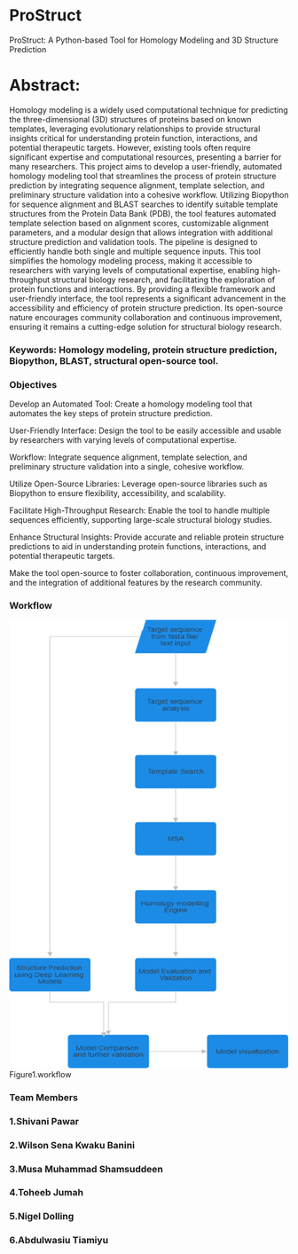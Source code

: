 # ProStruct
ProStruct: A Python-based Tool for Homology Modeling and 3D Structure Prediction
# Abstract:
Homology modeling is a widely used computational technique for predicting the three-dimensional (3D) structures of proteins based on known templates, leveraging evolutionary relationships to provide structural insights critical for understanding protein function, interactions, and potential therapeutic targets. However, existing tools often require significant expertise and computational resources, presenting a barrier for many researchers. This project aims to develop a user-friendly, automated homology modeling tool that streamlines the process of protein structure prediction by integrating sequence alignment, template selection, and preliminary structure validation into a cohesive workflow. Utilizing Biopython for sequence alignment and BLAST searches to identify suitable template structures from the Protein Data Bank (PDB), the tool features automated template selection based on alignment scores, customizable alignment parameters, and a modular design that allows integration with additional structure prediction and validation tools. The pipeline is designed to efficiently handle both single and multiple sequence inputs. This tool simplifies the homology modeling process, making it accessible to researchers with varying levels of computational expertise, enabling high-throughput structural biology research, and facilitating the exploration of protein functions and interactions. By providing a flexible framework and user-friendly interface, the tool represents a significant advancement in the accessibility and efficiency of protein structure prediction. Its open-source nature encourages community collaboration and continuous improvement, ensuring it remains a cutting-edge solution for structural biology research.
### Keywords: Homology modeling, protein structure prediction, Biopython, BLAST, structural open-source tool.
### Objectives 
Develop an Automated Tool: Create a homology modeling tool that automates the key steps of protein structure prediction.

User-Friendly Interface: Design the tool to be easily accessible and usable by researchers with varying levels of computational expertise.

 Workflow: Integrate sequence alignment, template selection, and preliminary structure validation into a single, cohesive workflow.

Utilize Open-Source Libraries: Leverage open-source libraries such as Biopython to ensure flexibility, accessibility, and scalability.

Facilitate High-Throughput Research: Enable the tool to handle multiple sequences efficiently, supporting large-scale structural biology studies.

Enhance Structural Insights: Provide accurate and reliable protein structure predictions to aid in understanding protein functions, interactions, and potential therapeutic targets.

Make the tool open-source to foster collaboration, continuous improvement, and the integration of additional features by the research community.

### Workflow 
![image](https://github.com/omicscodeathon/prostruct/blob/main/workflow/workflow.png)
Figure1.workflow






###  Team Members

### 1.Shivani Pawar
### 2.Wilson Sena Kwaku Banini
### 3.Musa Muhammad Shamsuddeen
### 4.Toheeb Jumah
### 5.Nigel Dolling
### 6.Abdulwasiu Tiamiyu
